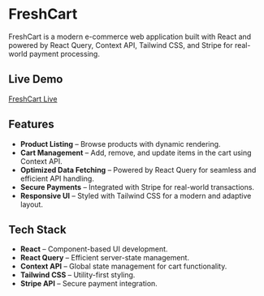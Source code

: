 # FreshCart

FreshCart is a modern e-commerce web application built with React and powered by React Query, Context API, Tailwind CSS, and Stripe for real-world payment processing.

## Live Demo

[FreshCart Live](https://o-marss.github.io/freshCart/)

## Features

- **Product Listing** – Browse products with dynamic rendering.
- **Cart Management** – Add, remove, and update items in the cart using Context API.
- **Optimized Data Fetching** – Powered by React Query for seamless and efficient API handling.
- **Secure Payments** – Integrated with Stripe for real-world transactions.
- **Responsive UI** – Styled with Tailwind CSS for a modern and adaptive layout.

## Tech Stack

- **React** – Component-based UI development.
- **React Query** – Efficient server-state management.
- **Context API** – Global state management for cart functionality.
- **Tailwind CSS** – Utility-first styling.
- **Stripe API** – Secure payment integration.
